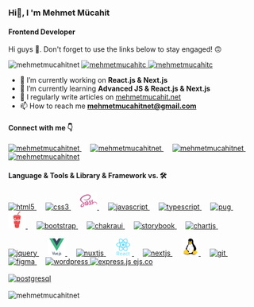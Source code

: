 ### Hi👋, I 'm Mehmet Mücahit</h3>
#### Frontend Developer

Hi guys 👋. Don't forget to use the links below to stay engaged! 🙃

<img src="https://komarev.com/ghpvc/?username=mehmetmucahitnet&label=Profile%20views&color=4b7bec&style=for-the-badge"
  alt="mehmetmucahitnet" />
<a href="https://github.com/mehmetmucahitnet" target="blank">
  <img
    src="https://img.shields.io/github/followers/mehmetmucahitnet?logo=github&label=Follow%20Me&color=4b7bec&style=for-the-badge"
    alt="mehmetmucahitc" />
</a>
<a href="https://twitter.com/mehmetmucahitc" target="blank">
  <img
    src="https://img.shields.io/twitter/follow/mehmetmucahitc?logo=twitter&label=Follow%20Me&color=4b7bec&style=for-the-badge"
    alt="mehmetmucahitc" />
</a>

- 🔭 I’m currently working on **React.js & Next.js**
- 🌱 I’m currently learning **Advanced JS & React.js & Next.js**
- 📝 I regularly write articles on [mehmetmucahit.net](mehmetmucahit.net)
- 📫 How to reach me **mehmetmucahitnet@gmail.com**

#### Connect with me 👇

<a href="https://instagram.com/mehmetmucahitnet" target="blank" title="Instagram">
  <img
    src="https://upload.wikimedia.org/wikipedia/commons/thumb/9/95/Instagram_logo_2022.svg/1200px-Instagram_logo_2022.svg.png"
    alt="mehmetmucahitnet" height="35" />
</a>&emsp;
<a href="https://twitter.com/mehmetmucahitc" target="blank" title="Twitter">
  <img src="https://upload.wikimedia.org/wikipedia/commons/thumb/6/6f/Logo_of_Twitter.svg/512px-Logo_of_Twitter.svg.png"
    alt="mehmetmucahitnet" height="35" />
</a>&emsp;
<a href="https://linkedin.com/mehmetmucahitnet" target="blank" title="LinkedIN">
  <img src="https://brand.linkedin.com/content/dam/me/business/en-us/amp/brand-site/v2/bg/LI-Bug.svg.original.svg"
    alt="mehmetmucahitnet" height="35" />
</a>&emsp;
<a href="https://medium.com/@mehmetmucahitnet" target="blank" title="Medium">
  <img src="https://miro.medium.com/max/1400/1*psYl0y9DUzZWtHzFJLIvTw.png" alt="mehmetmucahitnet" height="35" />
</a>

#### Language & Tools & Library & Framework vs. 🛠

<a href="" target="_blank">
  <img
    src="https://upload.wikimedia.org/wikipedia/commons/thumb/6/61/HTML5_logo_and_wordmark.svg/1024px-HTML5_logo_and_wordmark.svg.png?20170517184425"
    alt="html5" height="35" title="HTML5" />
</a>&emsp;
<a href="" target="_blank">
  <img
    src="https://upload.wikimedia.org/wikipedia/commons/thumb/d/d5/CSS3_logo_and_wordmark.svg/726px-CSS3_logo_and_wordmark.svg.png?20160530175649"
    alt="css3" height="35" title="CSS3" />
</a>&emsp;
<a href="" target="_blank">
  <img src="https://raw.githubusercontent.com/devicons/devicon/master/icons/sass/sass-original.svg" alt="scss"
    height="35" title="SCSS" />
</a>&emsp;
<a href="" target="_blank">
  <img src="https://upload.wikimedia.org/wikipedia/commons/6/6a/JavaScript-logo.png?20120221235433" alt="javascript"
    height="35" title="Javascript" />
</a>&emsp;
<a href="" target="_blank">
  <img
    src="https://upload.wikimedia.org/wikipedia/commons/thumb/4/4c/Typescript_logo_2020.svg/1024px-Typescript_logo_2020.svg.png?20210506173343"
    alt="typescript" height="35" title="Typescript" />
</a>&emsp;
<a href="" target="_blank">
  <img src="https://cdn.worldvectorlogo.com/logos/pug.svg" alt="pug" height="35" title="Pug" />
</a>&emsp;
<a href="" target="_blank">
  <img src="https://raw.githubusercontent.com/devicons/devicon/master/icons/gulp/gulp-plain.svg" alt="gulpjs"
    height="35" title="Gulp JS" />
</a>&emsp;
<a href="" target="_blank">
  <img src="https://getbootstrap.com/docs/5.0/assets/brand/bootstrap-logo.svg" alt="bootstrap" height="35"
    title="Bootstrap" />
</a>&emsp;
<a href="" target="_blank">
  <img src="https://avatars.githubusercontent.com/u/54212428?s=200&v=4" alt="chakraui" height="35" title="Chakra UI" />
</a>&emsp;
<a href="https://storybook.js.org" target="_blank">
  <img src="https://static-00.iconduck.com/assets.00/storybook-icon-icon-412x512-341bo8r1.png" alt="storybook"
    height="35" title="Storybook" />
</a>&emsp;
<a href="https://www.chartjs.org" target="_blank">
  <img src="https://www.chartjs.org/media/logo-title.svg" alt="chartjs" height="35" title="Chart JS" />
</a>&emsp;<br><br>
<a href="https://jquery.com" target="_blank">
  <img src="https://www.joykal.com/wp-content/uploads/2019/09/jquery.png" alt="jquery" height="35" title="Jquery" />
</a>&emsp;
<a href="https://www.vuejs.org" target="_blank">
  <img src="https://raw.githubusercontent.com/devicons/devicon/master/icons/vuejs/vuejs-original-wordmark.svg"
    alt="vuejs" height="35" title="Vue.JS" />
</a>&emsp;
<a href="https://www.nuxtjs.org" target="_blank">
  <img src="https://www.vectorlogo.zone/logos/nuxtjs/nuxtjs-icon.svg" alt="nuxtjs" height="35" title="Nuxt.JS" />
</a>&emsp;
<a href="https://www.reactjs.org" target="_blank">
  <img src="https://raw.githubusercontent.com/devicons/devicon/master/icons/react/react-original-wordmark.svg"
    alt="reactjs" height="35" title="React.JS" />
</a>&emsp;
<a href="https://www.nextjs.org" target="_blank">
  <img src="https://cdn.worldvectorlogo.com/logos/nextjs-2.svg" alt="nextjs" height="35" title="Next.JS" />
</a>&emsp;
<a href="https://www.linux.org/" target="_blank">
  <img src="https://raw.githubusercontent.com/devicons/devicon/master/icons/linux/linux-original.svg" alt="linux"
    height="35" title="Linux" />
</a>&emsp;
<a href="https://git-scm.com/" target="_blank">
  <img src="https://www.vectorlogo.zone/logos/git-scm/git-scm-icon.svg" alt="git" height="35" title="Git" />
</a>&emsp;
<a href="https://www.figma.com" target="_blank">
  <img src="https://www.vectorlogo.zone/logos/figma/figma-icon.svg" alt="figma" height="35" title="Figma" />
</a>&emsp;
<a href="https://wordpress.org" target="_blank">
  <img
    src="https://upload.wikimedia.org/wikipedia/commons/thumb/9/98/WordPress_blue_logo.svg/2048px-WordPress_blue_logo.svg.png"
    alt="wordpress" height="35" title="Wordpress" />
</a>
<a href="https://expressjs.com/" target="_blank">
  <img
    src="https://upload.wikimedia.org/wikipedia/commons/6/64/Expressjs.png?20170429090805"
    alt="express.js" height="35" title="express.js" />
</a>
<a href="https://ejs.co/" target="_blank">
  ejs.co
</a>
<br><br>
<a href="https://www.postgresql.org/" target="_blank">
  <img
    src="https://wiki.postgresql.org/images/3/30/PostgreSQL_logo.3colors.120x120.png"
    alt="postgresql" height="35" title="postgresql" />
</a>
<br><br>
<img src="https://github-readme-streak-stats.herokuapp.com/?user=mehmetmucahitnet&&theme=dracula"
  alt="mehmetmucahitnet" />
